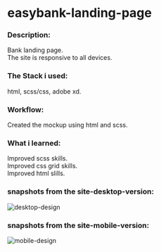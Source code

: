 # easybank-landing-page
### Description:

Bank landing page.  
The site is responsive to all devices.

### The Stack i used:

html, scss/css, adobe xd.

### Workflow:

Created the mockup using html and scss.  

### What i learned:

Improved scss skills.  
Improved css grid skills.  
Improved html slills.  

### snapshots from the site-desktop-version:

![desktop-design](https://user-images.githubusercontent.com/73761063/99568724-663ed280-29d8-11eb-893e-e9854dfe918b.jpg)

### snapshots from the site-mobile-version:

![mobile-design](https://user-images.githubusercontent.com/73761063/99568736-6939c300-29d8-11eb-9d83-a8a08c21015c.jpg)
 
